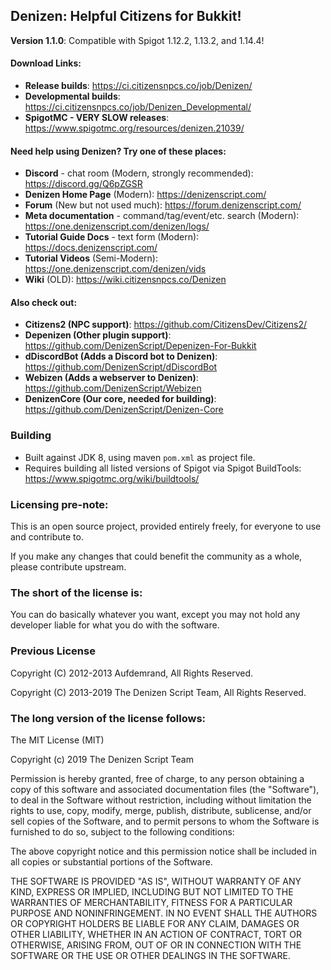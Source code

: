 Denizen: Helpful Citizens for Bukkit!
-------------------------------------

**Version 1.1.0**: Compatible with Spigot 1.12.2, 1.13.2, and 1.14.4!

#### Download Links:

- **Release builds**: https://ci.citizensnpcs.co/job/Denizen/
- **Developmental builds**: https://ci.citizensnpcs.co/job/Denizen_Developmental/
- **SpigotMC - VERY SLOW releases**: https://www.spigotmc.org/resources/denizen.21039/

#### Need help using Denizen? Try one of these places:

- **Discord** - chat room (Modern, strongly recommended): https://discord.gg/Q6pZGSR
- **Denizen Home Page** (Modern): https://denizenscript.com/
- **Forum** (New but not used much): https://forum.denizenscript.com/
- **Meta documentation** - command/tag/event/etc. search (Modern): https://one.denizenscript.com/denizen/logs/
- **Tutorial Guide Docs** - text form (Modern): https://docs.denizenscript.com/
- **Tutorial Videos** (Semi-Modern): https://one.denizenscript.com/denizen/vids
- **Wiki** (OLD): https://wiki.citizensnpcs.co/Denizen

#### Also check out:

- **Citizens2 (NPC support)**: https://github.com/CitizensDev/Citizens2/
- **Depenizen (Other plugin support)**: https://github.com/DenizenScript/Depenizen-For-Bukkit
- **dDiscordBot (Adds a Discord bot to Denizen)**: https://github.com/DenizenScript/dDiscordBot
- **Webizen (Adds a webserver to Denizen)**: https://github.com/DenizenScript/Webizen
- **DenizenCore (Our core, needed for building)**: https://github.com/DenizenScript/Denizen-Core

### Building

- Built against JDK 8, using maven `pom.xml` as project file.
- Requires building all listed versions of Spigot via Spigot BuildTools: https://www.spigotmc.org/wiki/buildtools/

### Licensing pre-note:

This is an open source project, provided entirely freely, for everyone to use and contribute to.

If you make any changes that could benefit the community as a whole, please contribute upstream.

### The short of the license is:

You can do basically whatever you want, except you may not hold any developer liable for what you do with the software.

### Previous License

Copyright (C) 2012-2013 Aufdemrand, All Rights Reserved.

Copyright (C) 2013-2019 The Denizen Script Team, All Rights Reserved.

### The long version of the license follows:

The MIT License (MIT)

Copyright (c) 2019 The Denizen Script Team

Permission is hereby granted, free of charge, to any person obtaining a copy
of this software and associated documentation files (the "Software"), to deal
in the Software without restriction, including without limitation the rights
to use, copy, modify, merge, publish, distribute, sublicense, and/or sell
copies of the Software, and to permit persons to whom the Software is
furnished to do so, subject to the following conditions:

The above copyright notice and this permission notice shall be included in all
copies or substantial portions of the Software.

THE SOFTWARE IS PROVIDED "AS IS", WITHOUT WARRANTY OF ANY KIND, EXPRESS OR
IMPLIED, INCLUDING BUT NOT LIMITED TO THE WARRANTIES OF MERCHANTABILITY,
FITNESS FOR A PARTICULAR PURPOSE AND NONINFRINGEMENT. IN NO EVENT SHALL THE
AUTHORS OR COPYRIGHT HOLDERS BE LIABLE FOR ANY CLAIM, DAMAGES OR OTHER
LIABILITY, WHETHER IN AN ACTION OF CONTRACT, TORT OR OTHERWISE, ARISING FROM,
OUT OF OR IN CONNECTION WITH THE SOFTWARE OR THE USE OR OTHER DEALINGS IN THE
SOFTWARE.
